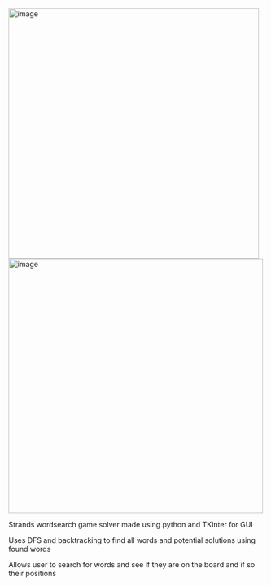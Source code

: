<img width="492" alt="image" src="https://github.com/user-attachments/assets/891bd181-cc94-4f4e-ba05-c0b08dfa1fed" />

<img width = "500" alt = "image" src = "https://github.com/user-attachments/assets/a0a09516-9b8e-4c2c-a21c-254eafaf360e" />



Strands wordsearch game solver made using python and TKinter for GUI

Uses DFS and backtracking to find all words and potential solutions using found words

Allows user to search for words and see if they are on the board and if so their positions
